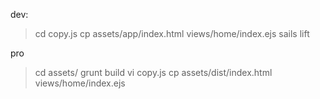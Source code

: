 dev:
> cd copy.js 
> cp assets/app/index.html   views/home/index.ejs 
> sails lift 


pro
> cd assets/
> grunt build 
> vi copy.js
> cp assets/dist/index.html    views/home/index.ejs

